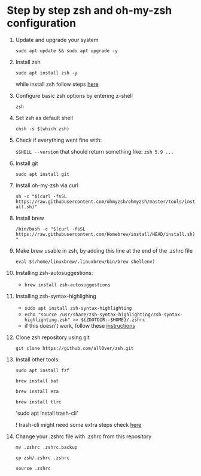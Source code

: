# Step by step zsh and oh-my-zsh configuration

1. Update and upgrade your system

    `sudo apt update && sudo apt upgrade -y`
2. Install zsh

    `sudo apt install zsh -y`

    while install zsh follow steps [here](https://github.com/ohmyzsh/ohmyzsh/wiki/Installing-ZSH)
3. Configure basic zsh options by entering z-shell

    `zsh`
4. Set zsh as default shell

    `chsh -s $(which zsh)`
5. Check if everything went fine with:

    `$SHELL --version`
    that should return something like: `zsh 5.9 ...`
6. Install git

    `sudo apt install git`
7. Install oh-my-zsh via curl

    `sh -c "$(curl -fsSL https://raw.githubusercontent.com/ohmyzsh/ohmyzsh/master/tools/install.sh)"`
8. Install brew

    `/bin/bash -c "$(curl -fsSL https://raw.githubusercontent.com/Homebrew/install/HEAD/install.sh)"`
9. Make brew usable in zsh, by adding this line at the end of the .zshrc file

    `eval $(/home/linuxbrew/.linuxbrew/bin/brew shellenv)`
10. Installing zsh-autosuggestions:

    - `brew install zsh-autosuggestions`
11. Installing zsh-syntax-highlighing

    - `sudo apt install zsh-syntax-highlighting`
    - `echo "source /usr/share/zsh-syntax-highlighting/zsh-syntax-highlighting.zsh" >> ${ZDOTDIR:-$HOME}/.zshrc` 
    - if this doesn't work, follow these [instructions](https://github.com/zsh-users/zsh-syntax-highlighting/blob/master/INSTALL.md)
12. Clone zsh repository using git

    `git clone https://github.com/all0ver/zsh.git`
13. Install other tools:

    `sudo apt install fzf`
    
    `brew install bat`
    
    `brew install eza`
    
    `brew install tlrc`

    'sudo apt install trash-cli'

    ! trash-cli might need some extra steps check [here](https://github.com/andreafrancia/trash-cli)
15. Change your .zshrc file with .zshrc from this repository

    `mv .zshrc .zshrc.backup`
    
    `cp zsh/.zshrc .zshrc`
    
    `source .zshrc`
